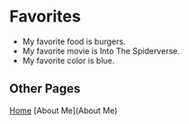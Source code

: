 # Favorites
- My favorite food is burgers.
- My favorite movie is Into The Spiderverse.
- My favorite color is blue.

## Other Pages
[Home](README.md)
[About Me](About Me)
